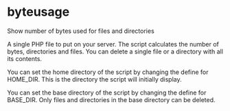 # byteusage
Show number of bytes used for files and directories

A single PHP file to put on your server. The script calculates the number of bytes, directories and files. You can delete a single file or a directory with all its contents.

You can set the home directory of the script by changing the define for HOME_DIR. This is the directory the script will initially display.

You can set the base directory of the script by changing the define for BASE_DIR. Only files and directories in the base directory can be deleted.
